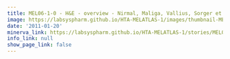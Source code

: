 ```yaml
---
title: MEL06-1-0 - H&E - overview - Nirmal, Maliga, Vallius, Sorger et al., 2021
image: https://labsyspharm.github.io/HTA-MELATLAS-1/images/thumbnail-MEL06-1-0-he-overview.jpg
date: '2011-01-20'
minerva_link: https://labsyspharm.github.io/HTA-MELATLAS-1/stories/MEL06-1-0-he-overview.html
info_link: null
show_page_link: false
---
```

